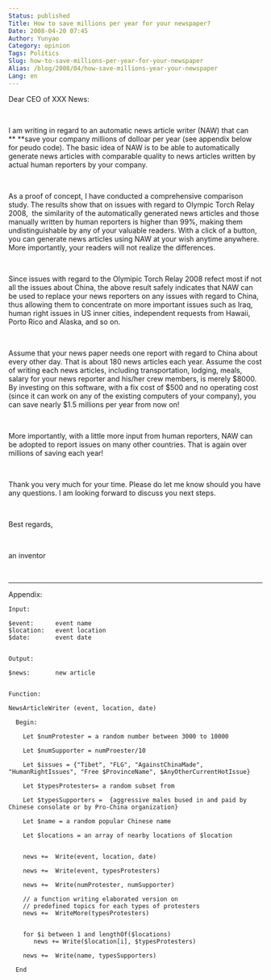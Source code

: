 ```yaml
---
Status: published
Title: How to save millions per year for your newspaper?
Date: 2008-04-20 07:45
Author: Yunyao
Category: opinion
Tags: Politics
Slug: how-to-save-millions-per-year-for-your-newspaper
Alias: /blog/2008/04/how-save-millions-year-your-newspaper
Lang: en
---
```


Dear CEO of XXX News:

 

I am writing in regard to an automatic news article writer (NAW) that can ** **save your company millions of dolloar per year (see appendix below for peudo code). The basic idea of NAW is to be able to automatically generate news articles with comparable quality to news articles written by actual human reporters by your company.

 

As a proof of concept, I have conducted a comprehensive comparison study. The results show that on issues with regard to Olympic Torch Relay 2008,  the similarity of the automatically generated news articles and those manually written by human reporters is higher than 99%, making them undistinguishable by any of your valuable readers. With a click of a button, you can generate news articles using NAW at your wish anytime anywhere. More importantly, your readers will not realize the differences.

 

Since issues with regard to the Olymipic Torch Relay 2008 refect most if not all the issues about China, the above result safely indicates that NAW can be used to replace your news reporters on any issues with regard to China, thus allowing them to concentrate on more important issues such as Iraq, human right issues in US inner cities, independent requests from Hawaii, Porto Rico and Alaska, and so on.

 

Assume that your news paper needs one report with regard to China about every other day. That is about 180 news articles each year. Assume the cost of writing each news articles, including transportation, lodging, meals, salary for your news reporter and his/her crew members, is merely $8000. By investing on this software, with a fix cost of $500 and no operating cost (since it can work on any of the existing computers of your company), you can save nearly $1.5 millions per year from now on!

 

More importantly, with a little more input from human reporters, NAW can be adopted to report issues on many other countries. That is again over millions of saving each year!

 

Thank you very much for your time. Please do let me know should you have any questions. I am looking forward to discuss you next steps.

 

Best regards,

 

an inventor

 

--------------------------------------------------

Appendix:

```
Input:   

$event:      event name
$location:   event location
$date:       event date
           

Output: 

$news:       new article

 
Function:

NewsArticleWriter (event, location, date)

  Begin:

    Let $numProtester = a random number between 3000 to 10000

    Let $numSupporter = numProester/10

    Let $issues = {"Tibet", "FLG", "AgainstChinaMade", "HumanRightIssues", "Free $ProvinceName", $AnyOtherCurrentHotIssue}

    Let $typesProtesters= a random subset from 

    Let $typesSupporters =  {aggressive males bused in and paid by Chinese consolate or by Pro-China organization}

    Let $name = a random popular Chinese name

    Let $locations = an array of nearby locations of $location


    news +=  Write(event, location, date)

    news +=  Write(event, typesProtesters)

    news +=  Write(numProtester, numSupporter)

    // a function writing elaborated version on 
    // predefined topics for each types of protesters
    news +=  WriteMore(typesProtesters) 
   

    for $i between 1 and lengthOf($locations)
       news += Write($location[i], $typesProtesters)

    news +=  Write(name, typesSupporters)

  End

```

 
